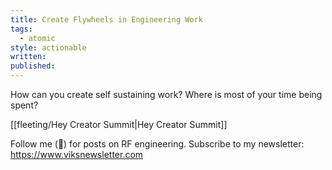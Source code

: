 ```yaml
---
title: Create Flywheels in Engineering Work
tags:
  - atomic
style: actionable
written: 
published:
---
```

How can you create self sustaining work?
Where is most of your time being spent?



[[fleeting/Hey Creator Summit|Hey Creator Summit]]

Follow me (🔔) for posts on RF engineering.
Subscribe to my newsletter: https://www.viksnewsletter.com